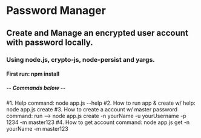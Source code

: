 # Password Manager

## Create and Manage an encrypted user account with password locally.
### Using node.js, crypto-js, node-persist and yargs.

#### First run: npm install

##### -- Commands below --

#1. Help command: node app.js --help
#2. How to run app & create w/ help: node app.js create
#3. How to create a account w/ master password command:
   run -->  node app.js create -n yourName -u yourUsername -p 1234 -m master123
#4. How to get account command: node app.js get -n yourName -m master123
